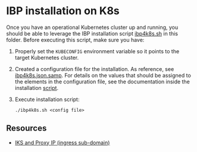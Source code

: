 # IBP installation on K8s

Once you have an operational Kubernetes cluster up and running, you should be able to leverage the IBP installation script [ibp4k8s.sh](ibp4k8s.sh) in this folder. Before executing this script, make sure you have:

1. Properly set the `KUBECONFIG` environment variable so it points to the target Kubernetes cluster.
1. Created a configuration file for the installation. As reference, see [ibp4k8s.json.samp](ibp4k8s.json.samp). For details on the values that should be assigned to the elements in the configuration file, see the documentation inside the installation [script](ibp4k8s.sh).
1. Execute installation script:

    ```
    ./ibp4k8s.sh <config file>
    ```

## Resources
* [IKS and Proxy IP (ingress sub-domain)](iks.md)